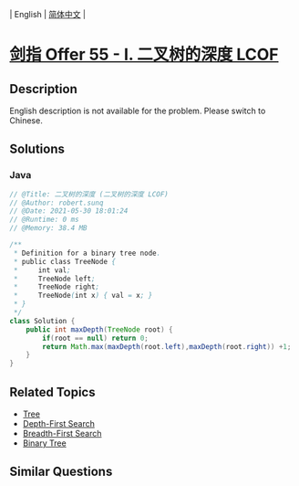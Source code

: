 
| English | [简体中文](README.md) |

# [剑指 Offer 55 - I. 二叉树的深度 LCOF](https://leetcode.cn//problems/er-cha-shu-de-shen-du-lcof/)

## Description

<p>English description is not available for the problem. Please switch to Chinese.</p>


## Solutions


### Java

```Java
// @Title: 二叉树的深度 (二叉树的深度 LCOF)
// @Author: robert.sunq
// @Date: 2021-05-30 18:01:24
// @Runtime: 0 ms
// @Memory: 38.4 MB

/**
 * Definition for a binary tree node.
 * public class TreeNode {
 *     int val;
 *     TreeNode left;
 *     TreeNode right;
 *     TreeNode(int x) { val = x; }
 * }
 */
class Solution {
    public int maxDepth(TreeNode root) {
        if(root == null) return 0;
        return Math.max(maxDepth(root.left),maxDepth(root.right)) +1;
    }
}
```



## Related Topics

- [Tree](https://leetcode.cn//tag/tree)
- [Depth-First Search](https://leetcode.cn//tag/depth-first-search)
- [Breadth-First Search](https://leetcode.cn//tag/breadth-first-search)
- [Binary Tree](https://leetcode.cn//tag/binary-tree)

## Similar Questions


